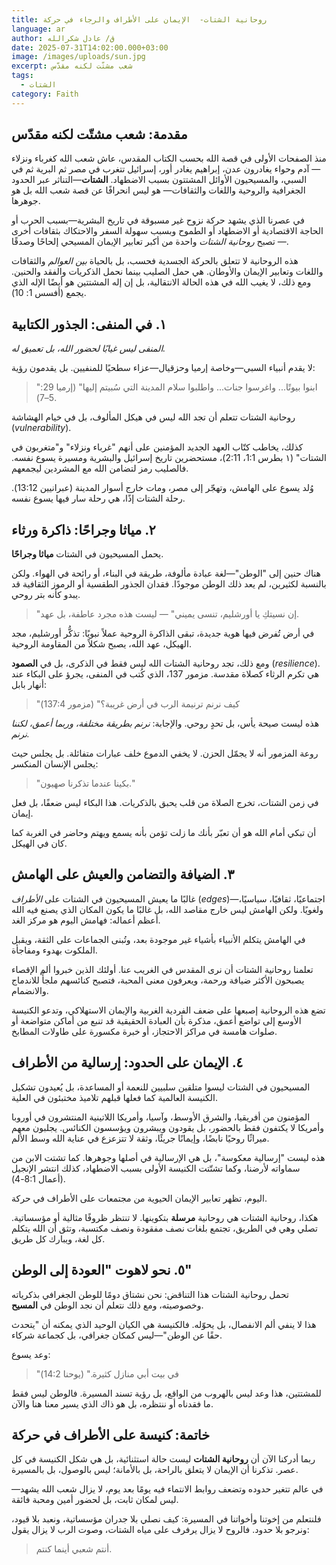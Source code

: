 ```yaml
---
title: روحانية الشتات-  الإيمان على الأطراف والرجاء في حركة
language: ar
author: ق/ عادل شكرالله
date: 2025-07-31T14:02:00.000+03:00
image: /images/uploads/sun.jpg
excerpt: شعب مشتّت لكنه مقدّس
tags:
  - الشتات
category: Faith
---
```

## مقدمة: شعب مشتّت لكنه مقدّس

منذ الصفحات الأولى في قصة الله بحسب الكتاب المقدس، عاش شعب الله كغرباء ونزلاء—
آدم وحواء يغادرون عدن، إبراهيم يغادر أور، إسرائيل تتغرب في مصر ثم البرية ثم في السبي، والمسيحيون الأوائل المشتتون بسبب الاضطهاد.
**الشتات**—التناثر عبر الحدود الجغرافية والروحية واللغات والثقافات—
هو ليس انحرافًا عن قصة شعب الله بل هو جوهرها.

في عصرنا الذي يشهد حركة نزوح غير مسبوقة في تاريخ البشرية—بسبب الحرب أو الحاجة الاقتصادية أو الاضطهاد أو الطموح وبسبب سهولة السفر والاحتكاك بثقافات أخرى—
تصبح *روحانية الشتات* واحدة من أكبر تعابير الإيمان المسيحي إلحاحًا وصدقًا.

هذه الروحانية لا تتعلق بالحركة الجسدية فحسب، بل بالحياة *بين العوالم* والثقافات واللغات وتعابير الإيمان والأوطان.
هي حمل الصليب بينما نحمل الذكريات والفقد والحنين.
ومع ذلك، لا يغيب الله في هذه الحالة الانتقالية،
بل إن إله المشتتين هو أيضًا الإله الذي يجمع (أفسس 1: 10).

## ١. في المنفى: الجذور الكتابية

*المنفى ليس غيابًا لحضور الله، بل تعميق له.*

لا يقدم أنبياء السبي—وخاصة إرميا وحزقيال—عزاء سطحيًا للمنفيين. بل يقدمون رؤية:

> "ابنوا بيوتًا... واغرسوا جنات... واطلبوا سلام المدينة التي سُبيتم إليها" (إرميا 29: 5–7).

روحانية الشتات تتعلم أن تجد الله ليس في هيكل المألوف، بل في خيام الهشاشة (*vulnerability*).

كذلك، يخاطب كتّاب العهد الجديد المؤمنين على أنهم "غرباء ونزلاء" و"متغربون في الشتات" (١ بطرس 1:1، 2:11)،
مستحضرين تاريخ إسرائيل والبشرية ومسيرة يسوع نفسه.
فالصليب رمز لتضامن الله مع المشردين ليجمعهم.

وُلد يسوع على الهامش، وتهجّر إلى مصر، ومات خارج أسوار المدينة (عبرانيين 13:12).
رحلة الشتات إذًا، هي رحلة سار فيها يسوع نفسه.

## ٢. مياثا وجراحًا: ذاكرة ورثاء

يحمل المسيحيون في الشتات **مياثا وجراحًا**.

هناك حنين إلى "الوطن"—لغة عبادة مألوفة، طريقة في البناء، أو رائحة في الهواء. ولكن بالنسبة لكثيرين، لم يعد ذلك الوطن موجودًا.
فقدان الجذور الطقسية أو الرموز الثقافية قد يبدو كأنه بتر روحي.

> "إن نسيتكِ يا أورشليم، تنسى يميني"
> — ليست هذه مجرد عاطفة، بل عهد.

في أرض تُفرض فيها هوية جديدة، تبقى الذاكرة الروحية عملاً نبويًا:
تذكُّر أورشليم، مجد الهيكل، عهد الله، يصبح شكلاً من المقاومة الروحية.

ومع ذلك، تجد روحانية الشتات الله ليس فقط في الذكرى، بل في **الصمود** (*resilience*).
هي تكرم الرثاء كصلاة مقدسة.
مزمور 137، الذي كُتب في المنفى، يجرؤ على البكاء عند أنهار بابل:

> "كيف نرنم ترنيمة الرب في أرض غريبة؟" (مزمور 137:4)

هذه ليست صيحة يأس، بل تحدٍ روحي.
والإجابة: *نرنم بطريقة مختلفة، وربما أعمق، لكننا نرنم.*

روعة المزمور أنه لا يجمّل الحزن. لا يخفي الدموع خلف عبارات متفائلة.
بل يجلس حيث يجلس الإنسان المنكسر:

> "بكينا عندما تذكرنا صهيون."

في زمن الشتات، تخرج الصلاة من قلب يحبق بالذكريات.
هذا البكاء ليس ضعفًا، بل فعل إيمان.

أن تبكي أمام الله هو أن تعبّر بأنك ما زلت تؤمن بأنه يسمع ويهتم وحاضر في الغربة كما كان في الهيكل.

## ٣. الضيافة والتضامن والعيش على الهامش

غالبًا ما يعيش المسيحيون في الشتات على *الأطراف* (*edges*)—اجتماعيًا، ثقافيًا، سياسيًا، ولغويًا.
ولكن الهامش ليس خارج مقاصد الله، بل غالبًا ما يكون المكان الذي يصنع فيه الله أعظم أعماله:
فهامش اليوم هو مركز الغد.

في الهامش يتكلم الأنبياء بأشياء غير موجودة بعد، وتُبنى الجماعات على الثقة، ويقبل الملكوت بهدوء ومفاجأة.

تعلمنا روحانية الشتات أن نرى المقدس في الغريب عنا.
أولئك الذين خبروا ألم الإقصاء يصبحون الأكثر ضيافة ورحمة، ويعرفون معنى المحبة،
فتصبح كنائسهم ملجأً للاندماج والانضمام.

تضع هذه الروحانية إصبعها على ضعف الفردية الغربية والإيمان الاستهلاكي، وتدعو الكنيسة الأوسع إلى تواضع أعمق،
مذكرة بأن العبادة الحقيقية قد تنبع من أماكن متواضعة أو صلوات هامسة في مراكز الاحتجاز، أو خبرة مكسورة على طاولات المطابخ.

## ٤. الإيمان على الحدود: إرسالية من الأطراف

المسيحيون في الشتات ليسوا متلقين سلبيين للنعمة أو المساعدة،
بل يُعيدون تشكيل الكنيسة العالمية كما فعلها قبلهم تلاميذ مختبئون في العلية.

المؤمنون من أفريقيا، والشرق الأوسط، وآسيا، وأمريكا اللاتينية المنتشرون في أوروبا وأمريكا لا يكتفون فقط بالحضور،
بل يقودون ويبشرون ويؤسسون الكنائس.
يجلبون معهم ميراثًا روحيًا نابضًا، وإيمانًا جريئًا، وثقة لا تتزعزع في عناية الله وسط الألم.

هذه ليست "إرسالية معكوسة"، بل هي الإرسالية في أصلها وجوهرها.
كما تشتت الابن من سماواته لأرضنا، وكما تشتّتت الكنيسة الأولى بسبب الاضطهاد،
كذلك انتشر الإنجيل (أعمال 8:1-4).

اليوم، تظهر تعابير الإيمان الحيوية من مجتمعات على الأطراف في حركة.

هكذا، روحانية الشتات هي روحانية **مرسلة** بتكوينها.
لا تنتظر ظروفًا مثالية أو مؤسساتية.
تصلي وهي في الطريق، تجتمع بلغات نصف مفقودة ونصف مكتسبة، وتثق أن الله يتكلم كل لغة، ويبارك كل طريق.

## ٥. نحو لاهوت "العودة إلى الوطن"

تحمل روحانية الشتات هذا التناقض:
نحن نشتاق دومًا للوطن الجغرافي بذكرياته وخصوصيته، ومع ذلك نتعلم أن نجد الوطن في **المسيح**.

هذا لا ينفي ألم الانفصال، بل يحوّله.
فالكنيسة هي الكيان الوحيد الذي يمكنه أن "يتحدث حقًا عن الوطن"—ليس كمكان جغرافي، بل كجماعة شركاء.

وعد يسوع:

> "في بيت أبي منازل كثيرة." (يوحنا 14:2)

للمشتتين، هذا وعد ليس بالهروب من الواقع، بل رؤية تسند المسيرة.
فالوطن ليس فقط ما فقدناه أو ننتظره، بل هو ذاك الذي يسير معنا هنا والآن.

## خاتمة: كنيسة على الأطراف في حركة

ربما أدركنا الآن أن **روحانية الشتات** ليست حالة استثنائية،
بل هي شكل الكنيسة في كل عصر.
تذكرنا أن الإيمان لا يتعلق بالراحة، بل بالأمانة؛ ليس بالوصول، بل بالمسيرة.

في عالم تتغير حدوده وتضعف روابط الانتماء فيه يومًا بعد يوم،
لا يزال شعب الله يشهد—ليس لمكان ثابت، بل لحضور أمين ومحبة فائقة.

فلنتعلم من إخوتنا وأخواتنا في المسيرة: كيف نصلي بلا جدران مؤسساتية، ونعبد بلا قيود،
ونرجو بلا حدود.
فالروح لا يزال يرفرف على مياه الشتات،
وصوت الرب لا يزال يقول:

> أنتم شعبي أينما كنتم.
